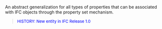 An abstract generalization for all types of properties that can be associated with IFC objects through the property set mechanism.

> <font color="#0000FF" size="-1">HISTORY: New entity in IFC Release 1.0
		  </font>
>